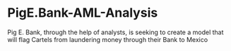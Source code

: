 # PigE.Bank-AML-Analysis
Pig E. Bank, through the help of analysts, is seeking to create a model that will flag Cartels from laundering money through their Bank to Mexico
